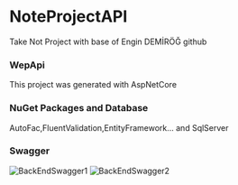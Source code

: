 
# NoteProjectAPI
Take Not Project with base of Engin DEMİRÖĞ github

### WepApi
This project was generated with AspNetCore

### NuGet Packages and Database
AutoFac,FluentValidation,EntityFramework...  and SqlServer

### Swagger
![BackEndSwagger1](https://user-images.githubusercontent.com/79517860/116421255-578dfe80-a847-11eb-9577-03b1159644bc.png)
![BackEndSwagger2](https://user-images.githubusercontent.com/79517860/116421261-58269500-a847-11eb-9914-ccafb5ca36ed.png)
